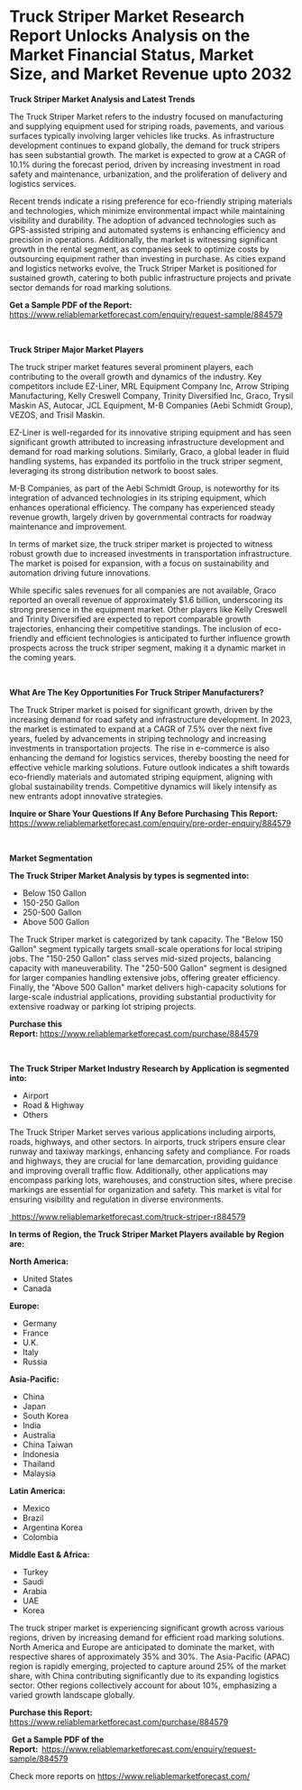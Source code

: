 <p><h1>Truck Striper Market Research Report Unlocks Analysis on the Market Financial Status, Market Size, and Market Revenue upto 2032</h1></p><p><strong>Truck Striper Market Analysis and Latest Trends</strong></p>
<p><p>The Truck Striper Market refers to the industry focused on manufacturing and supplying equipment used for striping roads, pavements, and various surfaces typically involving larger vehicles like trucks. As infrastructure development continues to expand globally, the demand for truck stripers has seen substantial growth. The market is expected to grow at a CAGR of 10.1% during the forecast period, driven by increasing investment in road safety and maintenance, urbanization, and the proliferation of delivery and logistics services.</p><p>Recent trends indicate a rising preference for eco-friendly striping materials and technologies, which minimize environmental impact while maintaining visibility and durability. The adoption of advanced technologies such as GPS-assisted striping and automated systems is enhancing efficiency and precision in operations. Additionally, the market is witnessing significant growth in the rental segment, as companies seek to optimize costs by outsourcing equipment rather than investing in purchase. As cities expand and logistics networks evolve, the Truck Striper Market is positioned for sustained growth, catering to both public infrastructure projects and private sector demands for road marking solutions.</p></p>
<p><strong>Get a Sample PDF of the Report:&nbsp;</strong> <a href="https://www.reliablemarketforecast.com/enquiry/request-sample/884579?utm_campaign=2639&utm_medium=2&utm_source=Github&utm_content=ia&utm_term=25022025&utm_id=truck-striper">https://www.reliablemarketforecast.com/enquiry/request-sample/884579</a></p>
<p>&nbsp;</p>
<p><strong>Truck Striper Major Market Players</strong></p>
<p><p>The truck striper market features several prominent players, each contributing to the overall growth and dynamics of the industry. Key competitors include EZ-Liner, MRL Equipment Company Inc, Arrow Striping Manufacturing, Kelly Creswell Company, Trinity Diversified Inc, Graco, Trysil Maskin AS, Autocar, JCL Equipment, M-B Companies (Aebi Schmidt Group), VEZOS, and Trisil Maskin.</p><p>EZ-Liner is well-regarded for its innovative striping equipment and has seen significant growth attributed to increasing infrastructure development and demand for road marking solutions. Similarly, Graco, a global leader in fluid handling systems, has expanded its portfolio in the truck striper segment, leveraging its strong distribution network to boost sales.</p><p>M-B Companies, as part of the Aebi Schmidt Group, is noteworthy for its integration of advanced technologies in its striping equipment, which enhances operational efficiency. The company has experienced steady revenue growth, largely driven by governmental contracts for roadway maintenance and improvement.</p><p>In terms of market size, the truck striper market is projected to witness robust growth due to increased investments in transportation infrastructure. The market is poised for expansion, with a focus on sustainability and automation driving future innovations.</p><p>While specific sales revenues for all companies are not available, Graco reported an overall revenue of approximately $1.6 billion, underscoring its strong presence in the equipment market. Other players like Kelly Creswell and Trinity Diversified are expected to report comparable growth trajectories, enhancing their competitive standings. The inclusion of eco-friendly and efficient technologies is anticipated to further influence growth prospects across the truck striper segment, making it a dynamic market in the coming years.</p></p>
<p>&nbsp;</p>
<p><strong>What Are The Key Opportunities For Truck Striper Manufacturers?</strong></p>
<p><p>The Truck Striper market is poised for significant growth, driven by the increasing demand for road safety and infrastructure development. In 2023, the market is estimated to expand at a CAGR of 7.5% over the next five years, fueled by advancements in striping technology and increasing investments in transportation projects. The rise in e-commerce is also enhancing the demand for logistics services, thereby boosting the need for effective vehicle marking solutions. Future outlook indicates a shift towards eco-friendly materials and automated striping equipment, aligning with global sustainability trends. Competitive dynamics will likely intensify as new entrants adopt innovative strategies.</p></p>
<p><strong>Inquire or Share Your Questions If Any Before Purchasing This Report:</strong> <a href="https://www.reliablemarketforecast.com/enquiry/pre-order-enquiry/884579?utm_campaign=2639&utm_medium=2&utm_source=Github&utm_content=ia&utm_term=25022025&utm_id=truck-striper">https://www.reliablemarketforecast.com/enquiry/pre-order-enquiry/884579</a></p>
<p>&nbsp;</p>
<p><strong>Market Segmentation</strong></p>
<p><strong>The Truck Striper Market Analysis by types is segmented into:</strong></p>
<p><ul><li>Below 150 Gallon</li><li>150-250 Gallon</li><li>250-500 Gallon</li><li>Above 500 Gallon</li></ul></p>
<p><p>The Truck Striper market is categorized by tank capacity. The "Below 150 Gallon" segment typically targets small-scale operations for local striping jobs. The "150-250 Gallon" class serves mid-sized projects, balancing capacity with maneuverability. The "250-500 Gallon" segment is designed for larger companies handling extensive jobs, offering greater efficiency. Finally, the "Above 500 Gallon" market delivers high-capacity solutions for large-scale industrial applications, providing substantial productivity for extensive roadway or parking lot striping projects.</p></p>
<p><strong>Purchase this Report:&nbsp;</strong><a href="https://www.reliablemarketforecast.com/purchase/884579?utm_campaign=2639&utm_medium=2&utm_source=Github&utm_content=ia&utm_term=25022025&utm_id=truck-striper">https://www.reliablemarketforecast.com/purchase/884579</a></p>
<p>&nbsp;</p>
<p><strong>The Truck Striper Market Industry Research by Application is segmented into:</strong></p>
<p><ul><li>Airport</li><li>Road & Highway</li><li>Others</li></ul></p>
<p><p>The Truck Striper Market serves various applications including airports, roads, highways, and other sectors. In airports, truck stripers ensure clear runway and taxiway markings, enhancing safety and compliance. For roads and highways, they are crucial for lane demarcation, providing guidance and improving overall traffic flow. Additionally, other applications may encompass parking lots, warehouses, and construction sites, where precise markings are essential for organization and safety. This market is vital for ensuring visibility and regulation in diverse environments.</p></p>
<p><a href="https://www.reliablemarketforecast.com/truck-striper-r884579?utm_campaign=2639&utm_medium=2&utm_source=Github&utm_content=ia&utm_term=25022025&utm_id=truck-striper">&nbsp;https://www.reliablemarketforecast.com/truck-striper-r884579</a></p>
<p><strong>In terms of Region, the Truck Striper Market Players available by Region are:</strong></p>
<p>
    <p> <strong> North America: </strong>
        <ul>
            <li>United States</li>
            <li>Canada</li>
        </ul>
        </p> 
    <p> <strong> Europe: </strong>
        <ul>
            <li>Germany</li>
            <li>France</li>
            <li>U.K.</li>
            <li>Italy</li>
            <li>Russia</li>
        </ul>
        </p> 
    <p> <strong> Asia-Pacific: </strong>
        <ul>
            <li>China</li>
            <li>Japan</li>
            <li>South Korea</li>
            <li>India</li>
            <li>Australia</li>
            <li>China Taiwan</li>
            <li>Indonesia</li>
            <li>Thailand</li>
            <li>Malaysia</li>
        </ul>
        </p> 
    <p> <strong> Latin America: </strong>
        <ul>
            <li>Mexico</li>
            <li>Brazil</li>
            <li>Argentina Korea</li>
            <li>Colombia</li>
        </ul>
        </p> 
    <p> <strong> Middle East & Africa: </strong>
        <ul>
            <li>Turkey</li>
            <li>Saudi</li>
            <li>Arabia</li>
            <li>UAE</li>
            <li>Korea</li>
        </ul>
    </p>
    </p>
<p><p>The truck striper market is experiencing significant growth across various regions, driven by increasing demand for efficient road marking solutions. North America and Europe are anticipated to dominate the market, with respective shares of approximately 35% and 30%. The Asia-Pacific (APAC) region is rapidly emerging, projected to capture around 25% of the market share, with China contributing significantly due to its expanding logistics sector. Other regions collectively account for about 10%, emphasizing a varied growth landscape globally.</p></p>
<p><strong>Purchase this Report: </strong><a href="https://www.reliablemarketforecast.com/purchase/884579?utm_campaign=2639&utm_medium=2&utm_source=Github&utm_content=ia&utm_term=25022025&utm_id=truck-striper">https://www.reliablemarketforecast.com/purchase/884579</a></p>
<p>&nbsp;<strong>Get a Sample PDF of the Report:&nbsp;&nbsp;</strong><a href="https://www.reliablemarketforecast.com/enquiry/request-sample/884579?utm_campaign=2639&utm_medium=2&utm_source=Github&utm_content=ia&utm_term=25022025&utm_id=truck-striper">https://www.reliablemarketforecast.com/enquiry/request-sample/884579</a></p>
<p><strong></strong></p>
<p>Check more reports on <a href="https://www.reliablemarketforecast.com/?utm_campaign=2639&utm_medium=2&utm_source=Github&utm_content=ia&utm_term=25022025&utm_id=truck-striper">https://www.reliablemarketforecast.com/</a></p>
